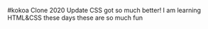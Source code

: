 #kokoa Clone 2020 Update
CSS got so much better!
I am learning HTML&CSS these days
these are so much fun
